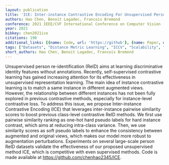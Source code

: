 ```yaml
---
layout: publication
title: 'ICE: Inter-instance Contrastive Encoding For Unsupervised Person Re-identification'
authors: Hao Chen, Benoit Lagadec, Francois Bremond
conference: 2021 IEEE/CVF International Conference on Computer Vision (ICCV)
year: 2021
bibkey: chen2021ice
citations: 198
additional_links: [{name: Code, url: 'https://github'}, {name: Paper, url: 'https://arxiv.org/abs/2103.16364'}]
tags: ["Datasets", "Distance Metric Learning", "ICCV", "Scalability", "Self-Supervised", "Supervised", "Unsupervised"]
short_authors: Hao Chen, Benoit Lagadec, Francois Bremond
---
```

Unsupervised person re-identification (ReID) aims at learning discriminative
identity features without annotations. Recently, self-supervised contrastive
learning has gained increasing attention for its effectiveness in unsupervised
representation learning. The main idea of instance contrastive learning is to
match a same instance in different augmented views. However, the relationship
between different instances has not been fully explored in previous contrastive
methods, especially for instance-level contrastive loss. To address this issue,
we propose Inter-instance Contrastive Encoding (ICE) that leverages
inter-instance pairwise similarity scores to boost previous class-level
contrastive ReID methods. We first use pairwise similarity ranking as one-hot
hard pseudo labels for hard instance contrast, which aims at reducing
intra-class variance. Then, we use similarity scores as soft pseudo labels to
enhance the consistency between augmented and original views, which makes our
model more robust to augmentation perturbations. Experiments on several
large-scale person ReID datasets validate the effectiveness of our proposed
unsupervised method ICE, which is competitive with even supervised methods.
Code is made available at https://github.com/chenhao2345/ICE.